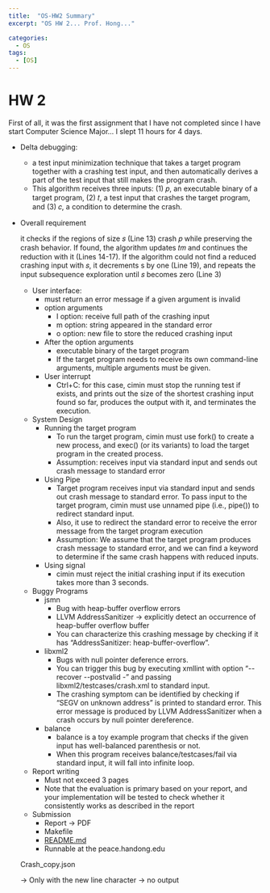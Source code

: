 ```yaml
---
title:  "OS-HW2 Summary"
excerpt: "OS HW 2... Prof. Hong..."

categories:
  - OS
tags:
  - [OS]
---
```


# HW 2

First of all, it was the first assignment that I have not completed since I have start Computer Science Major... I slept 11 hours for 4 days.

- Delta debugging:
    - a test input minimization technique that takes a target program together with a crashing test input, and then automatically derives a part of the test input that still makes the program crash.
    - This algorithm receives three inputs: (1) 𝑝, an executable binary of a target program, (2) 𝑡, a test input that crashes the target program, and (3) 𝑐, a condition to determine the crash.
- Overall requirement
    
    it checks if the regions of size 𝑠 (Line 13) crash 𝑝 while preserving the crash behavior. If found, the algorithm updates 𝑡𝑚 and continues the reduction with it (Lines 14-17). If the algorithm could not find a reduced crashing input with 𝑠, it decrements s by one (Line 19), and repeats the input subsequence exploration until 𝑠 becomes zero (Line 3)
    
    - User interface:
        - must return an error message if a given argument is invalid
        - option arguments
            - I option: receive full path of the crashing input
            - m option: string appeared in the standard error
            - o option: new file to store the reduced crashing input
        - After the option arguments
            - executable binary of the target program
            - If the target program needs to receive its own command-line arguments, multiple arguments must be given.
        - User interrupt
            - Ctrl+C: for this case, cimin must stop the running test if exists, and prints out the size of the shortest crashing input found so far, produces the output with it, and terminates the execution.
    - System Design
        - Running the target program
            - To run the target program, cimin must use fork() to create a new process, and exec() (or its variants) to load the target program in the created process.
            - Assumption: receives input via standard input and sends out crash message to standard error
        - Using Pipe
            - Target program receives input via standard input and sends out crash message to standard error. To pass input to the target program, cimin must use unnamed pipe (i.e., pipe()) to redirect standard input.
            - Also, it use to redirect the standard error to receive the error message from the target program execution
            - Assumption: We assume that the target program produces crash message to standard error, and we can find a keyword to determine if the same crash happens with reduced inputs.
        - Using signal
            - cimin must reject the initial crashing input if its execution takes more than 3 seconds.
    - Buggy Programs
        - jsmn
            - Bug with heap-buffer overflow errors
            - LLVM AddressSanitizer → explicitly detect an occurrence of heap-buffer overflow buffer
            - You can characterize this crashing message by checking if it has “AddressSanitizer: heap-buffer-overflow”.
        - libxml2
            - Bugs with null pointer deference errors.
            - You can trigger this bug by executing xmllint with option “--recover --postvalid -” and passing libxml2/testcases/crash.xml to standard input.
            - The crashing symptom can be identified by checking if “SEGV on unknown address” is printed to standard error. This error message is produced by LLVM AddressSanitizer when a crash occurs by null pointer dereference.
        - balance
            - balance is a toy example program that checks if the given input has well-balanced parenthesis or not.
            - When this program receives balance/testcases/fail via standard input, it will fall into infinite loop.
    - Report writing
        - Must not exceed 3 pages
        - Note that the evaluation is primary based on your report, and your implementation will be tested to check whether it consistently works as described in the report
    - Submission
        - Report → PDF
        - Makefile
        - [README.md](http://README.md)
        - Runnable at the peace.handong.edu
    
    Crash_copy.json
    
    → Only with the new line character → no output